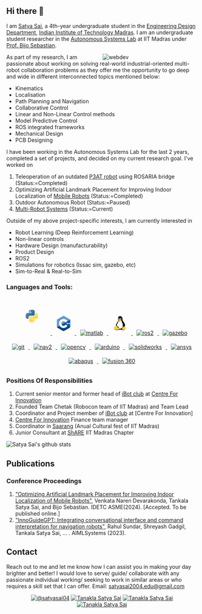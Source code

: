 ## Hi there 👋

<!--
**TankalaSatyaSai/TankalaSatyaSai** is a ✨ _special_ ✨ repository because its `README.md` (this file) appears on your GitHub profile.

Here are some ideas to get you started:

- 🔭 I’m currently working on ...
- 🌱 I’m currently learning ...
- 👯 I’m looking to collaborate on ...
- 🤔 I’m looking for help with ...
- 💬 Ask me about ...
- 📫 How to reach me: ...
- 😄 Pronouns: ...
- ⚡ Fun fact: ...
-->


I am [Satya Sai](https://www.linkedin.com/in/tankala-satya-sai-b12b22223/), a 4th-year undergraduate student in the [Engineering Design Department](https://ed.iitm.ac.in/), [Indian Institute of Technology Madras](https://www.iitm.ac.in/). I am an undergraduate student researcher in the [Autonomous Systems Lab](https://asl-iitm.github.io/) at IIT Madras under [Prof. Bijo Sebastian](https://asl-iitm.github.io/bijosebastian/).

<img align="right" alt="webdev" width="250" src="https://www.veropool.com/wp-content/uploads/2022/05/dancing-robot-2.gif">

As part of my research, I am passionate about working on solving real-world industrial-oriented multi-robot collaboration problems as they offer me the opportunity to go deep and wide in different interconnected topics mentioned below:

* Kinematics 
* Localisation
* Path Planning and Navigation
* Collaborative Control
* Linear and Non-Linear Control methods
* Model Predictive Control
* ROS integrated frameworks
* Mechanical Design
* PCB Designing

I have been working in the Autonomous Systems Lab for the last 2 years, completed a set of projects, and decided on my current research goal. I've worked on 

1. Teleoperation of an outdated [P3AT robot](https://www.generationrobots.com/media/Pioneer3AT-P3AT-RevA-datasheet.pdf?srsltid=AfmBOoprwq7k9wcxx5JCujlxatwJbN86XygqlsCS4zd8gnC4aBWiR9IC) using ROSARIA bridge (Status:=Completed) 
2. Optimizing Artificial Landmark Placement for Improving Indoor Localization of [Mobile Robots](https://asl-iitm.github.io/mobile_robot/) (Status:=Completed) 
3. Outdoor Autonomous Robot (Status:=Paused)
4. [Multi-Robot Systems](https://asl-iitm.github.io/multi_agent_systems/)  (Status:=Current)      

Outside of my above project-specific interests, I am currently interested in

* Robot Learning (Deep Reinforcement Learning)
* Non-linear controls
* Hardware Design (manufacturability)
* Product Design
* ROS2
* Simulations for robotics (Issac sim, gazebo, etc)
* Sim-to-Real & Real-to-Sim

<h3 align="left">Languages and Tools:</h3>
<p align="center"> 
  <a href="https://www.python.org" target="_blank" rel="noreferrer"> 
    <img src="https://raw.githubusercontent.com/devicons/devicon/master/icons/python/python-original.svg" alt="python" width="40" height="40" style="margin:30px;"/> 
  </a> 
  <a href="https://www.w3schools.com/cpp/" target="_blank" rel="noreferrer"> 
    <img src="https://raw.githubusercontent.com/devicons/devicon/master/icons/cplusplus/cplusplus-original.svg" alt="cplusplus" width="40" height="40" style="margin:10px;"/> 
  </a> 
  <a href="https://www.mathworks.com/" target="_blank" rel="noreferrer"> 
    <img src="https://upload.wikimedia.org/wikipedia/commons/2/21/Matlab_Logo.png" alt="matlab" width="40" height="40" style="margin:10px;"/> 
  </a> 
  <a href="https://www.linux.org/" target="_blank" rel="noreferrer"> 
    <img src="https://raw.githubusercontent.com/devicons/devicon/master/icons/linux/linux-original.svg" alt="linux" width="40" height="40" style="margin:10px;"/> 
  </a> 
  <a href="https://ros.org/" target="_blank" rel="noreferrer"> <img src="https://upload.wikimedia.org/wikipedia/commons/b/bb/Ros_logo.svg" alt="ros2" width="40" height="40" style="margin:10px;"/> 
  </a>
  <a href="https://gazebosim.org/" target="_blank" rel="noreferrer"> <img src="https://classic.gazebosim.org/assets/logos/gazebo_vert_neg_small-7554cf7ba590b1558f05e8ae0e51e895410705639b27eca58f3f492504f227d4.png" alt="gazebo" width="60" height="60" style="margin:10px;"/> 
  </a>
  <a href="https://git-scm.com/" target="_blank" rel="noreferrer"> 
    <img src="https://www.vectorlogo.zone/logos/git-scm/git-scm-icon.svg" alt="git" width="40" height="40" style="margin:10px;"/> 
  </a> 
  <a href="https://navigation.ros.org/" target="_blank" rel="noreferrer"> <img src="https://global.discourse-cdn.com/business7/uploads/ros/optimized/2X/7/781fa8ce870432b9682a95f855b315c454da87c7_2_207x375.png" alt="nav2" width="40" height="40" style="margin:10px;"/> 
  </a>
  <a href="https://opencv.org/" target="_blank" rel="noreferrer"> 
    <img src="https://www.vectorlogo.zone/logos/opencv/opencv-icon.svg" alt="opencv" width="40" height="40" style="margin:10px;"/> 
  </a> 
  <a href="https://www.arduino.cc/" target="_blank" rel="noreferrer"> 
    <img src="https://cdn.worldvectorlogo.com/logos/arduino-1.svg" alt="arduino" width="40" height="40" style="margin:10px;"/> 
  </a> 
  <a href="https://www.solidworks.com/" target="_blank" rel="noreferrer"> <img src="https://banner2.cleanpng.com/20180425/kqw/ave9q5ayl.webp" alt="solidworks" width="40" height="40" style="margin:10px;"/> 
  </a>
  <a href="https://www.ansys.com/" target="_blank" rel="noreferrer"> <img src="https://encrypted-tbn0.gstatic.com/images?q=tbn:ANd9GcSz09Vqc4x_565MYUiJqSilTcDy1yvdsmpkKc8zDMAck53566Utx66M04vBoLie0JGvyMM&usqp=CAU" alt="ansys" width="40" height="40" style="margin:10px;"/> 
  </a>
  <a href="https://www.3ds.com/products-services/simulia/products/abaqus/" target="_blank" rel="noreferrer"> <img src="https://aniform.com/sites/all/themes/AniForm/image/features/thumbs/abaqusCAE.png" alt="abaqus" width="40" height="40" style="margin:10px;"/> 
  </a>
  <a href="https://www.autodesk.com/products/fusion-360/" target="_blank" rel="noreferrer"> <img src="https://seeklogo.com/images/A/autodesk-fusion-360-logo-7F72A76397-seeklogo.com.png" alt="fusion 360" width="40" height="40" style="margin:10px;"/>      
  </a>   
</p>

 ### Positions Of Responsibilities 

1. Current senior mentor and former head of [iBot club](https://cfi.iitm.ac.in/clubs/ibot-club) at [Centre For Innovation](https://cfi.iitm.ac.in/)
2. Founded Team Chetak (Robocon team of IIT Madras) and Team Lead
3. Coordinator and Project member of [iBot club](https://cfi.iitm.ac.in/clubs/ibot-club) at [Centre For Innovation]
4. [Centre For Innovation](https://cfi.iitm.ac.in/) Finance team manager
5. Coordinator in [Saarang](https://saarang.org/) (Anual Cultural fest of IIT Madras)
6. Junior Consultant at [ShARE](https://www.linkedin.com/company/share-iit-madras/?originalSubdomain=in) IIT Madras Chapter

![Satya Sai's github stats](https://github-readme-stats.vercel.app/api?username=TankalaSatyaSai&count_private=true) 

## Publications 
### Conference Proceedings
1. ["Optimizing Artificial Landmark Placement for Improving Indoor
Localization of Mobile Robots"](), Venkata Naren Devarakonda,  Tankala Satya Sai, and Bijo Sebastian. IDETC ASME(2024). [Accepted. To be published online.]
2. ["InnoGuideGPT: Integrating conversational interface and command interpretation for navigation robots"](https://dl.acm.org/doi/10.1145/3639856.3639915), Rahul Sundar, Shreyash Gadgil, Tankala Satya Sai, ... . AIMLSystems (2023). 

## Contact
Reach out to me and let me know how I can assist you in making your day brighter and better! I would love to serve/ guide/ collaborate with any passionate individual working/ seeking to work in similar areas or who requires a skill set that I can offer. 
Email:
satyasai2004.edu@gmail.com

<p align="center">
  <a href="https://www.instagram.com/satyasai_04?igsh=MTFjMzF4dnc2Nzdmcg==" target="_blank"><img src="https://img.shields.io/badge/Instagram-satyasai-orange?style=for-the-badge&logo=instagram" alt="@satyasai04" /></a>
  <a href="https://www.linkedin.com/in/tankala-satya-sai-b12b22223/" target="_blank"><img src="https://img.shields.io/badge/LinkedIn-satyasai-blue?style=for-the-badge&logo=linkedin" alt="Tanakla Satya Sai" /></a>
  <a href="https://www.researchgate.net/profile/Tankala-Satya-Sai" target="_blank"><img src="https://img.shields.io/badge/ResearchGate-satyasai-green?style=for-the-badge&logo=researchgate" alt="Tanakla Satya Sai" /></a>
  <a href="https://scholar.google.com/citations?user=Az5hOSsAAAAJ&hl=en" target="_blank"><img src="https://img.shields.io/badge/google_scholar-satyasai-green?style=for-the-badge&logo=googlescholar" alt="Tanakla Satya Sai" /></a>
</p>
